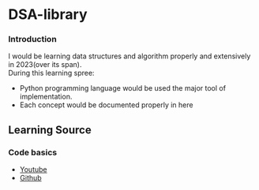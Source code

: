 # DSA-library
### Introduction 
I would be learning data structures and algorithm properly and extensively in 2023(over its span).<br>
During this learning spree: 
- Python programming language would be used the major tool of implementation.
- Each concept would be documented properly in here

## Learning Source
  ### Code basics
  - <a href="https://www.youtube.com/playlist?list=PLeo1K3hjS3uu_n_a__MI_KktGTLYopZ12"> Youtube </a>
  - <a href="https://github.com/codebasics/data-structures-algorithms-python"> Github </a>
